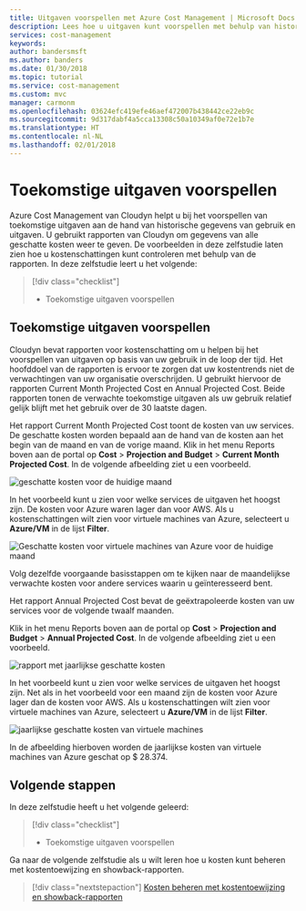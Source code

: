 ```yaml
---
title: Uitgaven voorspellen met Azure Cost Management | Microsoft Docs
description: Lees hoe u uitgaven kunt voorspellen met behulp van historische gegevens van gebruik en uitgaven.
services: cost-management
keywords: 
author: bandersmsft
ms.author: banders
ms.date: 01/30/2018
ms.topic: tutorial
ms.service: cost-management
ms.custom: mvc
manager: carmonm
ms.openlocfilehash: 03624efc419efe46aef472007b438442ce22eb9c
ms.sourcegitcommit: 9d317dabf4a5cca13308c50a10349af0e72e1b7e
ms.translationtype: HT
ms.contentlocale: nl-NL
ms.lasthandoff: 02/01/2018
---
```

# <a name="forecast-future-spending"></a>Toekomstige uitgaven voorspellen

Azure Cost Management van Cloudyn helpt u bij het voorspellen van toekomstige uitgaven aan de hand van historische gegevens van gebruik en uitgaven. U gebruikt rapporten van Cloudyn om gegevens van alle geschatte kosten weer te geven. De voorbeelden in deze zelfstudie laten zien hoe u kostenschattingen kunt controleren met behulp van de rapporten. In deze zelfstudie leert u het volgende:

> [!div class="checklist"]
> * Toekomstige uitgaven voorspellen

## <a name="forecast-future-spending"></a>Toekomstige uitgaven voorspellen

Cloudyn bevat rapporten voor kostenschatting om u helpen bij het voorspellen van uitgaven op basis van uw gebruik in de loop der tijd. Het hoofddoel van de rapporten is ervoor te zorgen dat uw kostentrends niet de verwachtingen van uw organisatie overschrijden. U gebruikt hiervoor de rapporten Current Month Projected Cost en Annual Projected Cost. Beide rapporten tonen de verwachte toekomstige uitgaven als uw gebruik relatief gelijk blijft met het gebruik over de 30 laatste dagen.

Het rapport Current Month Projected Cost toont de kosten van uw services. De geschatte kosten worden bepaald aan de hand van de kosten aan het begin van de maand en van de vorige maand. Klik in het menu Reports boven aan de portal op **Cost** > **Projection and Budget** > **Current Month Projected Cost**. In de volgende afbeelding ziet u een voorbeeld.

![geschatte kosten voor de huidige maand](./media/tutorial-forecast-spending/project-month01.png)

In het voorbeeld kunt u zien voor welke services de uitgaven het hoogst zijn. De kosten voor Azure waren lager dan voor AWS. Als u kostenschattingen wilt zien voor virtuele machines van Azure, selecteert u **Azure/VM** in de lijst **Filter**.

![Geschatte kosten voor virtuele machines van Azure voor de huidige maand](./media/tutorial-forecast-spending/project-month02.png)

Volg dezelfde voorgaande basisstappen om te kijken naar de maandelijkse verwachte kosten voor andere services waarin u geïnteresseerd bent.

Het rapport Annual Projected Cost bevat de geëxtrapoleerde kosten van uw services voor de volgende twaalf maanden.

Klik in het menu Reports boven aan de portal op **Cost** > **Projection and Budget** > **Annual Projected Cost**. In de volgende afbeelding ziet u een voorbeeld.

![rapport met jaarlijkse geschatte kosten](./media/tutorial-forecast-spending/project-annual01.png)

In het voorbeeld kunt u zien voor welke services de uitgaven het hoogst zijn. Net als in het voorbeeld voor een maand zijn de kosten voor Azure lager dan de kosten voor AWS. Als u kostenschattingen wilt zien voor virtuele machines van Azure, selecteert u **Azure/VM** in de lijst **Filter**.

![jaarlijkse geschatte kosten van virtuele machines](./media/tutorial-forecast-spending/project-annual02.png)

In de afbeelding hierboven worden de jaarlijkse kosten van virtuele machines van Azure geschat op $ 28.374.

## <a name="next-steps"></a>Volgende stappen

In deze zelfstudie heeft u het volgende geleerd:

> [!div class="checklist"]
> * Toekomstige uitgaven voorspellen


Ga naar de volgende zelfstudie als u wilt leren hoe u kosten kunt beheren met kostentoewijzing en showback-rapporten.

> [!div class="nextstepaction"]
> [Kosten beheren met kostentoewijzing en showback-rapporten](tutorial-manage-costs.md)
